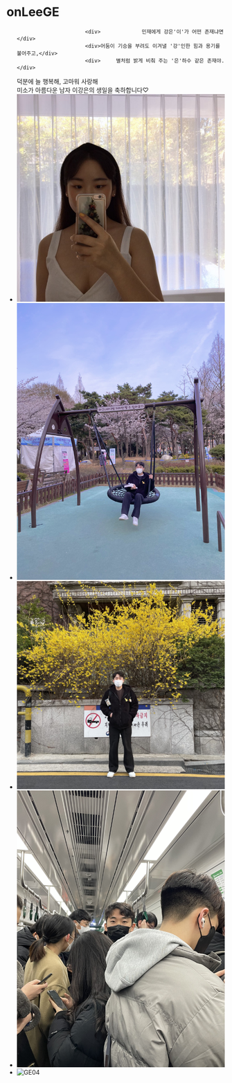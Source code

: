# onLeeGE

<!DOCTYPE html>
  <html lang="ko">
    <head>
      <meta charset="UTF-8 />
      <title>Automatical Slide In Vertically</title>
      <link rel="stylesheet" href="css/style.css" />
    </head>
    <body>
      <div class="wrap">
        <div class="slide">
          <ul>
                          
                          <div>　　　　　　　　민재에게 강은'이'가 어떤 존재냐면        </div>
                          <div>어둠이 기승을 부려도 이겨낼 '강'인한 힘과 용기를 불어주고,</div>
                          <div>　　　별처럼 밝게 비춰 주는 '은'하수 같은 존재야.</div>
<div> </div>
                          <div>        덕분에 늘 행복해, 고마워 사랑해 </div>
                          <div></div>                    
                          <div>미소가 아름다운 남자 이강은의 생일을 축하합니다♡</div>
            <li><img src="GE/01.jpg" alt="GE01" /></li>  
            <li><img src="GE/02.jpg" alt="GE02" /></li>  
            <li><img src="GE/03.jpg" alt="GE03" /></li>  
            <li><img src="GE/04.jpg" alt="GE04" /></li>
            <li><img src="GE/960420.mp4" alt="GE04" /></li>
          </ul>
        </div>
      </div>
    </body>
  </html>
